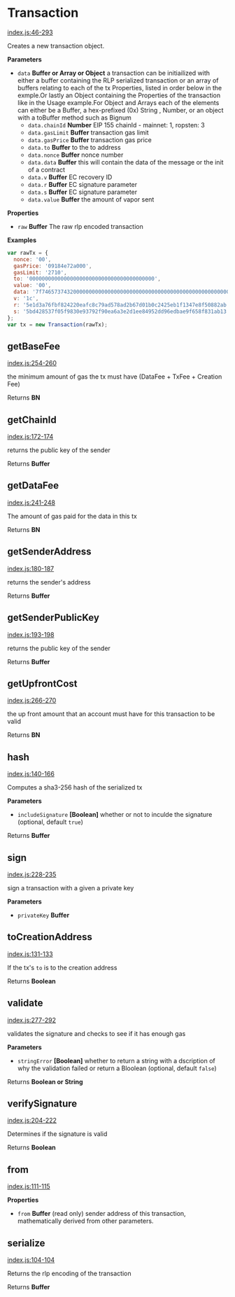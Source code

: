 # Transaction

[index.js:46-293](https://github.com/vaporyjs/vaporyjs-tx/blob/07b7b1a75168db1778d00fffd98324e8188036a1/index.js#L46-L293 "Source code on GitHub")

Creates a new transaction object.

**Parameters**

-   `data` **Buffer or Array or Object** a transaction can be initiailized with either a buffer containing the RLP serialized transaction or an array of buffers relating to each of the tx Properties, listed in order below in the exmple.Or lastly an Object containing the Properties of the transaction like in the Usage example.For Object and Arrays each of the elements can either be a Buffer, a hex-prefixed (0x) String , Number, or an object with a toBuffer method such as Bignum
    -   `data.chainId` **Number** EIP 155 chainId - mainnet: 1, ropsten: 3
    -   `data.gasLimit` **Buffer** transaction gas limit
    -   `data.gasPrice` **Buffer** transaction gas price
    -   `data.to` **Buffer** to the to address
    -   `data.nonce` **Buffer** nonce number
    -   `data.data` **Buffer** this will contain the data of the message or the init of a contract
    -   `data.v` **Buffer** EC recovery ID
    -   `data.r` **Buffer** EC signature parameter
    -   `data.s` **Buffer** EC signature parameter
    -   `data.value` **Buffer** the amount of vapor sent

**Properties**

-   `raw` **Buffer** The raw rlp encoded transaction

**Examples**

```javascript
var rawTx = {
  nonce: '00',
  gasPrice: '09184e72a000',
  gasLimit: '2710',
  to: '0000000000000000000000000000000000000000',
  value: '00',
  data: '7f7465737432000000000000000000000000000000000000000000000000000000600057',
  v: '1c',
  r: '5e1d3a76fbf824220eafc8c79ad578ad2b67d01b0c2425eb1f1347e8f50882ab',
  s: '5bd428537f05f9830e93792f90ea6a3e2d1ee84952dd96edbae9f658f831ab13'
};
var tx = new Transaction(rawTx);
```

## getBaseFee

[index.js:254-260](https://github.com/vaporyjs/vaporyjs-tx/blob/07b7b1a75168db1778d00fffd98324e8188036a1/index.js#L254-L260 "Source code on GitHub")

the minimum amount of gas the tx must have (DataFee + TxFee + Creation Fee)

Returns **BN** 

## getChainId

[index.js:172-174](https://github.com/vaporyjs/vaporyjs-tx/blob/07b7b1a75168db1778d00fffd98324e8188036a1/index.js#L172-L174 "Source code on GitHub")

returns the public key of the sender

Returns **Buffer** 

## getDataFee

[index.js:241-248](https://github.com/vaporyjs/vaporyjs-tx/blob/07b7b1a75168db1778d00fffd98324e8188036a1/index.js#L241-L248 "Source code on GitHub")

The amount of gas paid for the data in this tx

Returns **BN** 

## getSenderAddress

[index.js:180-187](https://github.com/vaporyjs/vaporyjs-tx/blob/07b7b1a75168db1778d00fffd98324e8188036a1/index.js#L180-L187 "Source code on GitHub")

returns the sender's address

Returns **Buffer** 

## getSenderPublicKey

[index.js:193-198](https://github.com/vaporyjs/vaporyjs-tx/blob/07b7b1a75168db1778d00fffd98324e8188036a1/index.js#L193-L198 "Source code on GitHub")

returns the public key of the sender

Returns **Buffer** 

## getUpfrontCost

[index.js:266-270](https://github.com/vaporyjs/vaporyjs-tx/blob/07b7b1a75168db1778d00fffd98324e8188036a1/index.js#L266-L270 "Source code on GitHub")

the up front amount that an account must have for this transaction to be valid

Returns **BN** 

## hash

[index.js:140-166](https://github.com/vaporyjs/vaporyjs-tx/blob/07b7b1a75168db1778d00fffd98324e8188036a1/index.js#L140-L166 "Source code on GitHub")

Computes a sha3-256 hash of the serialized tx

**Parameters**

-   `includeSignature` **[Boolean]** whether or not to inculde the signature (optional, default `true`)

Returns **Buffer** 

## sign

[index.js:228-235](https://github.com/vaporyjs/vaporyjs-tx/blob/07b7b1a75168db1778d00fffd98324e8188036a1/index.js#L228-L235 "Source code on GitHub")

sign a transaction with a given a private key

**Parameters**

-   `privateKey` **Buffer** 

## toCreationAddress

[index.js:131-133](https://github.com/vaporyjs/vaporyjs-tx/blob/07b7b1a75168db1778d00fffd98324e8188036a1/index.js#L131-L133 "Source code on GitHub")

If the tx's `to` is to the creation address

Returns **Boolean** 

## validate

[index.js:277-292](https://github.com/vaporyjs/vaporyjs-tx/blob/07b7b1a75168db1778d00fffd98324e8188036a1/index.js#L277-L292 "Source code on GitHub")

validates the signature and checks to see if it has enough gas

**Parameters**

-   `stringError` **[Boolean]** whether to return a string with a dscription of why the validation failed or return a Bloolean (optional, default `false`)

Returns **Boolean or String** 

## verifySignature

[index.js:204-222](https://github.com/vaporyjs/vaporyjs-tx/blob/07b7b1a75168db1778d00fffd98324e8188036a1/index.js#L204-L222 "Source code on GitHub")

Determines if the signature is valid

Returns **Boolean** 

## from

[index.js:111-115](https://github.com/vaporyjs/vaporyjs-tx/blob/07b7b1a75168db1778d00fffd98324e8188036a1/index.js#L111-L115 "Source code on GitHub")

**Properties**

-   `from` **Buffer** (read only) sender address of this transaction, mathematically derived from other parameters.

## serialize

[index.js:104-104](https://github.com/vaporyjs/vaporyjs-tx/blob/07b7b1a75168db1778d00fffd98324e8188036a1/index.js#L104-L104 "Source code on GitHub")

Returns the rlp encoding of the transaction

Returns **Buffer** 
